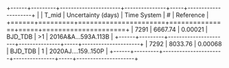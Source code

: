 +------+---------+----------------------+---------------+-----+---------------------+
|      |   T_mid |   Uncertainty (days) | Time System   | #   | Reference           |
+======+=========+======================+===============+=====+=====================+
| 7291 | 6667.74 |              0.00021 | BJD_TDB       | >1  | 2016A&A...593A.113B |
+------+---------+----------------------+---------------+-----+---------------------+
| 7292 | 8033.76 |              0.00068 | BJD_TDB       | 1   | 2020AJ....159..150P |
+------+---------+----------------------+---------------+-----+---------------------+